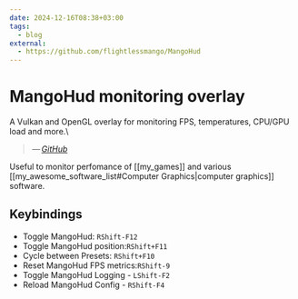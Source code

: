 ```yaml
---
date: 2024-12-16T08:38+03:00
tags:
  - blog
external:
  - https://github.com/flightlessmango/MangoHud
---
```


# MangoHud monitoring overlay

A Vulkan and OpenGL overlay for monitoring FPS, temperatures, CPU/GPU load and
more.\
> — <cite>[GitHub](https://github.com/flightlessmango/MangoHud)</cite>

Useful to monitor perfomance of [[my_games]] and various
[[my_awesome_software_list#Computer Graphics|computer graphics]] software.

## Keybindings

- Toggle MangoHud:<wbr class="f"> `RShift-F12`
- Toggle MangoHud position:<wbr class="f"> `RShift+F11`
- Cycle between Presets:<wbr class="f"> `RShift+F10`
- Reset MangoHud FPS metrics:<wbr class="f"> `RShift-9`
- Toggle MangoHud Logging - `LShift-F2`
- Reload MangoHud Config - `RShift-F4`
